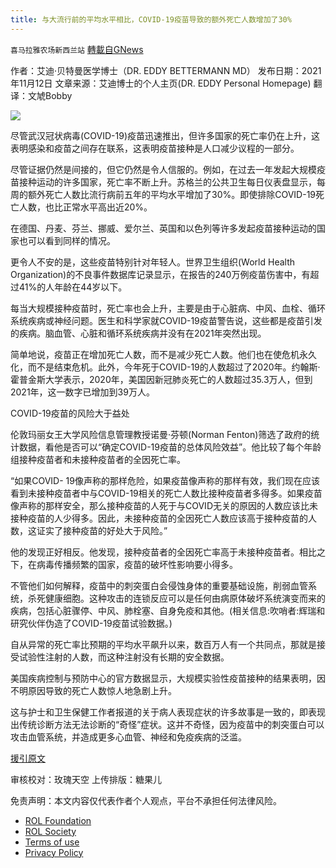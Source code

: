 ```yaml
---
title: 与大流行前的平均水平相比，COVID-19疫苗导致的额外死亡人数增加了30%
---
```

`喜马拉雅农场新西兰站` [轉載自GNews](https://gnews.org/zh-hans/1659585/)

作者：艾迪·贝特曼医学博士（DR. EDDY BETTERMANN MD）
发布日期：2021年11月12日
文章来源：艾迪博士的个人主页(DR. EDDY Personal Homepage)
翻译：文虓Bobby

![](https://assets.gnews.org/wp-content/uploads/2021/11/111302.jpg)

尽管武汉冠状病毒(COVID-19)疫苗迅速推出，但许多国家的死亡率仍在上升，这表明感染和疫苗之间存在联系，这表明疫苗接种是人口减少议程的一部分。

尽管证据仍然是间接的，但它仍然是令人信服的。例如，在过去一年发起大规模疫苗接种运动的许多国家，死亡率不断上升。苏格兰的公共卫生每日仪表盘显示，每周的额外死亡人数比流行病前五年的平均水平增加了30%。即使排除COVID-19死亡人数，也比正常水平高出近20%。

在德国、丹麦、芬兰、挪威、爱尔兰、英国和以色列等许多发起疫苗接种运动的国家也可以看到同样的情况。

更令人不安的是，这些疫苗特别针对年轻人。世界卫生组织(World Health Organization)的不良事件数据库记录显示，在报告的240万例疫苗伤害中，有超过41%的人年龄在44岁以下。

每当大规模接种疫苗时，死亡率也会上升，主要是由于心脏病、中风、血栓、循环系统疾病或神经问题。医生和科学家就COVID-19疫苗警告说，这些都是疫苗引发的疾病。脑血管、心脏和循环系统疾病并没有在2021年突然出现。

简单地说，疫苗正在增加死亡人数，而不是减少死亡人数。他们也在使危机永久化，而不是结束危机。此外，今年死于COVID-19的人数超过了2020年。约翰斯·霍普金斯大学表示，2020年，美国因新冠肺炎死亡的人数超过35.3万人，但到2021年，这一数字已增加到39万人。

COVID-19疫苗的风险大于益处

伦敦玛丽女王大学风险信息管理教授诺曼·芬顿(Norman Fenton)筛选了政府的统计数据，看他是否可以“确定COVID-19疫苗的总体风险效益”。他比较了每个年龄组接种疫苗者和未接种疫苗者的全因死亡率。

“如果COVID- 19像声称的那样危险，如果疫苗像声称的那样有效，我们现在应该看到未接种疫苗者中与COVID-19相关的死亡人数比接种疫苗者多得多。如果疫苗像声称的那样安全，那么接种疫苗的人死于与COVID无关的原因的人数应该比未接种疫苗的人少得多。因此，未接种疫苗的全因死亡人数应该高于接种疫苗的人数，这证实了接种疫苗的好处大于风险。”

他的发现正好相反。他发现，接种疫苗者的全因死亡率高于未接种疫苗者。相比之下，在病毒传播频繁的国家，疫苗的破坏性影响要小得多。

不管他们如何解释，疫苗中的刺突蛋白会侵蚀身体的重要基础设施，削弱血管系统，杀死健康细胞。这种攻击的连锁反应可以是任何由病原体破坏系统演变而来的疾病，包括心脏骤停、中风、肺栓塞、自身免疫和其他。(相关信息:吹哨者:辉瑞和研究伙伴伪造了COVID-19疫苗试验数据。)

自从异常的死亡率比预期的平均水平飙升以来，数百万人有一个共同点，那就是接受试验性注射的人数，而这种注射没有长期的安全数据。

美国疾病控制与预防中心的官方数据显示，大规模实验性疫苗接种的结果表明，因不明原因导致的死亡人数惊人地急剧上升。

这与护士和卫生保健工作者报道的关于病人表现症状的许多故事是一致的，即表现出传统诊断方法无法诊断的“奇怪”症状。这并不奇怪，因为疫苗中的刺突蛋白可以攻击血管系统，并造成更多心血管、神经和免疫疾病的泛滥。

[援引原文](https://dreddymd.com/2021/11/12/excess-deaths-from-covid-19-vaccines-log-30-percent-increase/)

审核校对：玫瑰天空
上传排版：糖果儿

 

免责声明：本文内容仅代表作者个人观点，平台不承担任何法律风险。

- [ROL Foundation](https://rolfoundation.org/)
- [ROL Society](https://rolsociety.org/)
- [Terms of use](https://gnews.org/terms-of-use-3/)
- [Privacy Policy](https://gnews.org/privacy-policy/)
